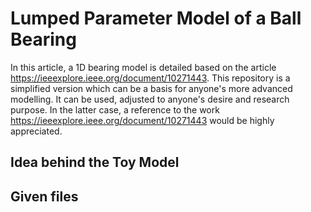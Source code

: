 # Lumped Parameter Model of a Ball Bearing

In this article, a 1D bearing model is detailed based on the article https://ieeexplore.ieee.org/document/10271443. This repository is a simplified version which can be a basis for anyone's more advanced modelling. It can be used, adjusted to anyone's desire and research purpose. In the latter case, a reference to the work https://ieeexplore.ieee.org/document/10271443 would be highly appreciated. 

## Idea behind the Toy Model 



## Given files


